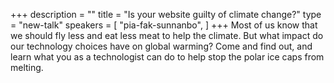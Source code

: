 +++
description = ""
title = "Is your website guilty of climate change?"
type = "new-talk"
speakers = [
        "pia-fak-sunnanbo",
]
+++
Most of us know that we should fly less and eat less meat to help the climate. But what impact do our technology choices have on global warming? Come and find out, and learn what you as a technologist can do to help stop the polar ice caps from melting.